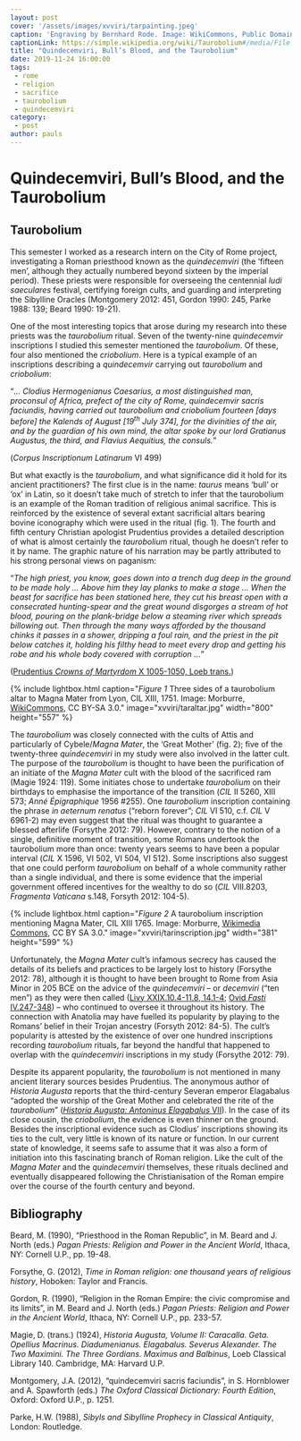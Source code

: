 ```yaml
---
layout: post
cover: '/assets/images/xvviri/tarpainting.jpeg'
caption: 'Engraving by Bernhard Rode. Image: WikiCommons, Public Domain.'
captionLink: https://simple.wikipedia.org/wiki/Taurobolium#/media/File:Taurobolium.jpg
title: "Quindecemviri, Bull’s Blood, and the Taurobolium"
date: 2019-11-24 16:00:00
tags:
 - rome
 - religion
 - sacrifice
 - taurobolium
 - quindecemviri
category:
 - post
author: pauls
---
```

<h1 id="quindecemviri-bulls-blood-and-the-taurobolium">Quindecemviri, Bull’s Blood, and the Taurobolium</h1>
<h2 id="taurobolium">Taurobolium</h2>
<p>This semester I worked as a research intern on the City of Rome project, investigating a Roman priesthood known as the <em>quindecemviri</em> (the ‘fifteen men’, although they actually numbered beyond sixteen by the imperial period). These priests were responsible for overseeing the centennial <em>ludi saeculares</em> festival, certifying foreign cults, and guarding and interpreting the Sibylline Oracles (Montgomery 2012: 451, Gordon 1990: 245, Parke 1988: 139; Beard 1990: 19-21).</p>
<p>One of the most interesting topics that arose during my research into these priests was the <em>taurobolium</em> ritual. Seven of the twenty-nine <em>quindecemvir</em> inscriptions I studied this semester mentioned the <em>taurobolium</em>. Of these, four also mentioned the <em>criobolium</em>. Here is a typical example of an inscriptions describing a <em>quindecemvir</em> carrying out <em>taurobolium</em> and <em>criobolium</em>:</p>
<p>“<em>... Clodius Hermogenianus Caesarius, a most distinguished man, proconsul of Africa, prefect of the city of Rome, quindecemvir sacris faciundis, having carried out taurobolium and criobolium fourteen [days before] the Kalends of August [19<sup>th</sup> July 374], for the divinities of the air, and by the guardian of his own mind, the altar spoke by our lord Gratianus Augustus, the third, and Flavius Aequitius, the consuls.</em>”</p>
<p>(<em>Corpus Inscriptionum Latinarum</em> VI 499)</p>
<p>But what exactly is the <em>taurobolium</em>, and what significance did it hold for its ancient practitioners? The first clue is in the name: <em>taurus</em> means ‘bull’ or ‘ox’ in Latin, so it doesn’t take much of stretch to infer that the taurobolium is an example of the Roman tradition of religious animal sacrifice. This is reinforced by the existence of several extant sacrificial altars bearing bovine iconography which were used in the ritual (fig. 1). The fourth and fifth century Christian apologist Prudentius provides a detailed description of what is almost certainly the <em>taurobolium</em> ritual, though he doesn’t refer to it by name. The graphic nature of his narration may be partly attributed to his strong personal views on paganism:</p>
<p>“<em>The high priest, you know, goes down into a trench dug deep in the ground to be made holy ... Above him they lay planks to make a stage ... When the beast for sacrifice has been stationed here, they cut his breast open with a consecrated hunting-spear and the great wound disgorges a stream of hot blood, pouring on the plank-bridge below a steaming river which spreads billowing out. Then through the many ways afforded by the thousand chinks it passes in a shower, dripping a foul rain, and the priest in the pit below catches it, holding his filthy head to meet every drop and getting his robe and his whole body covered with corruption ...</em>”</p>
<p>(<a href="http://www.thelatinlibrary.com/prudentius/prud10.shtml">Prudentius <em>Crowns of Martyrdom</em> X 1005-1050, Loeb trans.</a>)</p>

{% include lightbox.html
caption="*Figure 1* Three sides of a taurobolium altar to Magna Mater from Lyon, CIL XIII, 1751. Image: Morburre, [WikiCommons](https://en.wikipedia.org/wiki/Taurobolium#/media/File:Autel-Lyon-CIL-XIII-1751.jpg), CC BY-SA 3.0."
image="xvviri/taraltar.jpg"
width="800"
height="557" %}

<p>The <em>taurobolium</em> was closely connected with the cults of Attis and particularly of Cybele/<em>Magna Mater</em>, the ‘Great Mother’ (fig. 2); five of the twenty-three <em>quindecemviri</em> in my study were also involved in the latter cult. The purpose of the <em>taurobolium</em> is thought to have been the purification of an initiate of the <em>Magna Mater</em> cult with the blood of the sacrificed ram (Magie 1924: 119). Some initiates chose to undertake <em>taurobolium</em> on their birthdays to emphasise the importance of the transition (<em>CIL</em> II 5260, XIII 573; <em>Anné Épigraphique</em> 1956 #255). One <em>taurobolium</em> inscription containing the phrase <em>in aeternum renatus</em> (“reborn forever”; <em>CIL</em> VI 510, c.f. <em>CIL</em> V 6961-2) may even suggest that the ritual was thought to guarantee a blessed afterlife (Forsythe 2012: 79). However, contrary to the notion of a single, definitive moment of transition, some Romans undertook the taurobolium more than once: twenty years seems to have been a popular interval (<em>CIL</em> X 1596, VI 502, VI 504, VI 512). Some inscriptions also suggest that one could perform <em>taurobolium</em> on behalf of a whole community rather than a single individual, and there is some evidence that the imperial government offered incentives for the wealthy to do so (<em>CIL</em> VIII.8203, <em>Fragmenta Vaticana</em> s.148, Forsyth 2012: 104-5).</p>

{% include lightbox.html
caption="*Figure 2* A taurobolium inscription mentioning Magna Mater, CIL XIII 1765. Image: Morburre, [Wikimedia Commons](https://en.wikipedia.org/wiki/File:Lyon-Autel-CIL-XIII-1756.jpg), CC BY SA 3.0."
image="xvviri/tarinscription.jpg"
width="381"
height="599" %}

<p>Unfortunately, the <em>Magna Mater</em> cult’s infamous secrecy has caused the details of its beliefs and practices to be largely lost to history (Forsythe 2012: 78), although it is thought to have been brought to Rome from Asia Minor in 205 BCE on the advice of the <em>quindecemviri</em> – or <em>decemviri</em> (“ten men”) as they were then called (<a href="http://mcadams.posc.mu.edu/txt/ah/Livy/Livy29.html">Livy XXIX.10.4-11.8, 14.1-4</a>; <a href="https://www.theoi.com/Text/OvidFasti4.html">Ovid <em>Fasti</em> IV.247-348</a>) – who continued to oversee it throughout its history. The connection with Anatolia may have fuelled its popularity by playing to the Romans’ belief in their Trojan ancestry (Forsyth 2012: 84-5). The cult’s popularity is attested by the existence of over one hundred inscriptions recording <em>taurobolium</em> rituals, far beyond the handful that happened to overlap with the <em>quindecemviri</em> inscriptions in my study (Forsythe 2012: 79).</p>
<p>Despite its apparent popularity, the <em>taurobolium</em> is not mentioned in many ancient literary sources besides Prudentius. The anonymous author of <em>Historia Augusta</em> reports that the third-century Severan emperor Elagabalus “adopted the worship of the Great Mother and celebrated the rite of the <em>taurabolium</em>” (<a href="http://penelope.uchicago.edu/Thayer/E/Roman/Texts/Historia_Augusta/Elagabalus/1*.html"><em>Historia Augusta: Antoninus Elagabalus</em> VII</a>). In the case of its close cousin, the <em>criobolium</em>, the evidence is even thinner on the ground. Besides the inscriptional evidence such as Clodius’ inscriptions showing its ties to the cult, very little is known of its nature or function. In our current state of knowledge, it seems safe to assume that it was also a form of initiation into this fascinating branch of Roman religion. Like the cult of the <em>Magna Mater</em> and the <em>quindecemviri</em> themselves, these rituals declined and eventually disappeared following the Christianisation of the Roman empire over the course of the fourth century and beyond.</p>
<h2 id="bibliography">Bibliography</h2>
<p>Beard, M. (1990), “Priesthood in the Roman Republic”, in M. Beard and J. North (eds.) <em>Pagan Priests: Religion and Power in the Ancient World</em>, Ithaca, NY: Cornell U.P., pp. 19-48.</p>
<p>Forsythe, G. (2012), <em>Time in Roman religion: one thousand years of religious history</em>, Hoboken: Taylor and Francis.</p>
<p>Gordon, R. (1990), “Religion in the Roman Empire: the civic compromise and its limits”, in M. Beard and J. North (eds.) <em>Pagan Priests: Religion and Power in the Ancient World</em>, Ithaca, NY: Cornell U.P., pp. 233-57.</p>
<p>Magie, D. (trans.) (1924), <em>Historia Augusta, Volume II: Caracalla. Geta. Opellius Macrinus. Diadumenianus. Elagabalus. Severus Alexander. The Two Maximini. The Three Gordians. Maximus and Balbinus</em>, Loeb Classical Library 140. Cambridge, MA: Harvard U.P.</p>
<p>Montgomery, J.A. (2012), “quindecemviri sacris faciundis”, in S. Hornblower and A. Spawforth (eds.) <em>The Oxford Classical Dictionary: Fourth Edition</em>, Oxford: Oxford U.P., p. 1251.</p>
<p>Parke, H.W. (1988), <em>Sibyls and Sibylline Prophecy in Classical Antiquity</em>, London: Routledge.</p>
